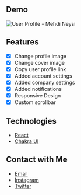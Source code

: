 ## Demo

![User Profile - Mehdi Neysi](https://i.ibb.co/rHWTSkW/Screenshot-2021-04-09-190456.png)

## Features

- [x] Change profile image
- [x] Change cover image
- [x] Copy user profile link
- [x] Added account settings
- [x] Added company settings
- [x] Added notifications
- [x] Responsive Design
- [x] Custom scrollbar

## Technologies

- [React](https://reactjs.org)
- [Chakra UI](https://chakra-ui.com)

## Contact with Me

- [Email](mailto:dev.mehdineysi@gmail.com)
- [Instagram](https://instagram.com/neysidev)
- [Twitter](https://twitter.com/neysidev)

